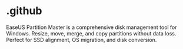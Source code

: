 # .github
EaseUS Partition Master is a comprehensive disk management tool for Windows. Resize, move, merge, and copy partitions without data loss. Perfect for SSD alignment, OS migration, and disk conversion.
